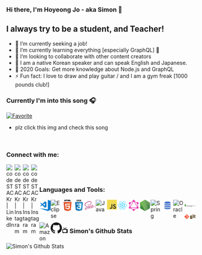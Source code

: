 ### Hi there, I'm Hoyeong Jo - aka Simon 👋

## I always try to be a student, and Teacher!

- 🔭 I’m currently seeking a job!
- 🌱 I’m currently learning everything [especially GraphQL] 🤣
- 👯 I’m looking to collaborate with other content creators
- 📕 I am a native Korean speaker and can speak English and Japanese.
- 🥅 2020 Goals: Get more knowledge about Node.js and GraphQL
- ⚡ Fun fact: I love to draw and play guitar / and I am a gym freak [1000 pounds club!]


### Currently I'm into this song 🎧

[![Favorite](http://i.ytimg.com/vi/Gbz2C2gQREI/mqdefault.jpg)](https://youtu.be/Gbz2C2gQREI?t=0s)
 - plz click this img and check this song


<br />

### Connect with me:

[<img align="left" alt="codeSTACKr | LinkedIn" width="22px" src="https://cdn.jsdelivr.net/npm/simple-icons@v3/icons/linkedin.svg" />][linkedin]
[<img align="left" alt="codeSTACKr | Instagram" width="22px" src="https://cdn.jsdelivr.net/npm/simple-icons@v3/icons/instagram.svg" />][instagram]
[<img align="left" alt="codeSTACKr | Instagram" width="22px" src="https://cdn.jsdelivr.net/npm/simple-icons@v3/icons/facebook.svg" />][facebook]
[<img align="left" alt="codeSTACKr | Instagram" width="22px" src="https://static.rocketpunch.com/images/rocketpunch_logo.svg" />][rocketPunch]


<br />
<br />


### Languages and Tools:

<img align="left" alt="Visual Studio Code" width="30px" src="https://raw.githubusercontent.com/github/explore/80688e429a7d4ef2fca1e82350fe8e3517d3494d/topics/visual-studio-code/visual-studio-code.png" />

<img align="left" alt="Eclipse" width="30px" src="https://img.stackshare.io/service/1446/8cyY6D_m.png" />

<img align="left" alt="HTML5" width="30px" src="https://raw.githubusercontent.com/github/explore/80688e429a7d4ef2fca1e82350fe8e3517d3494d/topics/html/html.png" />

<img align="left" alt="CSS3" width="30px" src="https://raw.githubusercontent.com/github/explore/80688e429a7d4ef2fca1e82350fe8e3517d3494d/topics/css/css.png" />

<img align="left" alt="Sass" width="30px" src="https://raw.githubusercontent.com/github/explore/80688e429a7d4ef2fca1e82350fe8e3517d3494d/topics/sass/sass.png" />

<img align="left" alt="Java" width="30px" src="https://img.stackshare.io/service/4702/java-8-logo.png" />
<img align="left" alt="JavaScript" width="26px" src="https://raw.githubusercontent.com/github/explore/80688e429a7d4ef2fca1e82350fe8e3517d3494d/topics/javascript/javascript.png" />


<img align="left" alt="React" width="30px" src="https://raw.githubusercontent.com/github/explore/80688e429a7d4ef2fca1e82350fe8e3517d3494d/topics/react/react.png" />

<img align="left" alt="GraphQL" width="30px" src="https://raw.githubusercontent.com/github/explore/80688e429a7d4ef2fca1e82350fe8e3517d3494d/topics/graphql/graphql.png" />

<img align="left" alt="Node.js" width="30px" src="https://raw.githubusercontent.com/github/explore/80688e429a7d4ef2fca1e82350fe8e3517d3494d/topics/nodejs/nodejs.png" />

<img align="left" alt="Spring" width="30px" src="https://img.stackshare.io/service/996/unnamed.jpg" />

<img align="left" alt="SQL" width="30px" src="https://raw.githubusercontent.com/github/explore/80688e429a7d4ef2fca1e82350fe8e3517d3494d/topics/sql/sql.png" />

<img align="left" alt="Oracle" width="30px" src="https://img.stackshare.io/service/1026/jT-HJYJg.png" />

<img align="left" alt="MongoDB" width="30px" src="https://raw.githubusercontent.com/github/explore/80688e429a7d4ef2fca1e82350fe8e3517d3494d/topics/mongodb/mongodb.png" />

<img align="left" alt="Git" width="30px" src="https://raw.githubusercontent.com/github/explore/80688e429a7d4ef2fca1e82350fe8e3517d3494d/topics/git/git.png" />

<img align="left" alt="Amazon" width="30px" src="https://img.stackshare.io/service/3300/16ffae8c667bdbc6a4969f6f02090652.png" />

<img align="left" alt="GitHub" width="30px" src="https://raw.githubusercontent.com/github/explore/78df643247d429f6cc873026c0622819ad797942/topics/github/github.png" />

<br />
<br />

---

### 📺 Simon's Github Stats

  <img align="left" alt="Simon's Github Stats" src="https://github-readme-stats.vercel.app/api?username=Ho-yeong&show_icons=true&hide_border=true" />

[instagram]: https://www.instagram.com/_sim_mon/
[linkedin]: https://www.linkedin.com/in/hoyeong-jo-7547351a7/
[rocketPunch]: https://www.rocketpunch.com/@ghdud0503
[facebook]: https://www.facebook.com/simon7663
